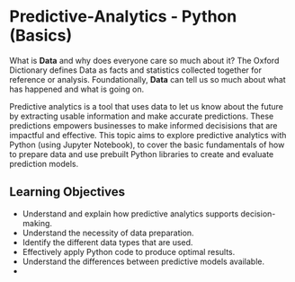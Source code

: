 # Predictive-Analytics - Python (Basics)

What is <b>Data</b> and why does everyone care so much about it? The Oxford Dictionary defines Data as facts and statistics collected together for reference or analysis. Foundationally, <b>Data</b> can tell us so much about what has happened and what is going on. 

Predictive analytics is a tool that uses data to let us know about the future by extracting usable information and make accurate predictions. These predictions empowers businesses to make informed decisisions that are impactful and effective. This topic aims to explore predictive analytics with Python (using Jupyter Notebook), to cover the basic fundamentals of how to prepare data and use prebuilt Python libraries to create and evaluate prediction models. 

## Learning Objectives

- Understand and explain how predictive analytics supports decision-making.
- Understand the necessity of data preparation.
- Identify the different data types that are used.
- Effectively apply Python code to produce optimal results.
- Understand the differences between predictive models available.
- 

